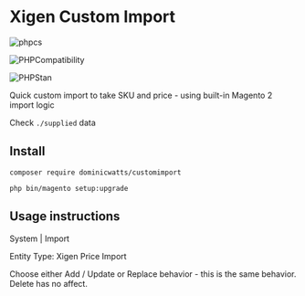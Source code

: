 # Xigen Custom Import

![phpcs](https://github.com/DominicWatts/CustomImport/workflows/phpcs/badge.svg)

![PHPCompatibility](https://github.com/DominicWatts/CustomImport/workflows/PHPCompatibility/badge.svg)

![PHPStan](https://github.com/DominicWatts/CustomImport/workflows/PHPStan/badge.svg)

Quick custom import to take SKU and price - using built-in Magento 2 import logic 

Check `./supplied` data

## Install

`composer require dominicwatts/customimport`

`php bin/magento setup:upgrade`

## Usage instructions

System | Import

Entity Type: Xigen Price Import

Choose either Add / Update or Replace behavior - this is the same behavior. Delete has no affect.